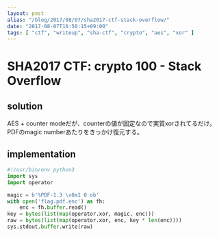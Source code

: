 ```yaml
---
layout: post
alias: "/blog/2017/08/07/sha2017-ctf-stack-overflow/"
date: "2017-08-07T16:50:15+09:00"
tags: [ "ctf", "writeup", "sha-ctf", "crypto", "aes", "xor" ]
---
```


# SHA2017 CTF: crypto 100 - Stack Overflow

## solution

AES + counter modeだが、counterの値が固定なので実質xorされてるだけ。
PDFのmagic numberあたりをきっかけ復元する。

## implementation

``` python
#!/usr/bin/env python3
import sys
import operator

magic = b'%PDF-1.3 \x0a1 0 ob'
with open('flag.pdf.enc') as fh:
    enc = fh.buffer.read()
key = bytes(list(map(operator.xor, magic, enc)))
raw = bytes(list(map(operator.xor, enc, key * len(enc))))
sys.stdout.buffer.write(raw)
```
